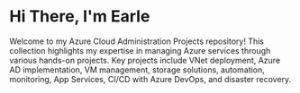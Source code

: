 # Hi There, I'm Earle
Welcome to my Azure Cloud Administration Projects repository! This collection highlights my expertise in managing Azure services through various hands-on projects. Key projects include VNet deployment, Azure AD implementation, VM management, storage solutions, automation, monitoring, App Services, CI/CD with Azure DevOps, and disaster recovery.
